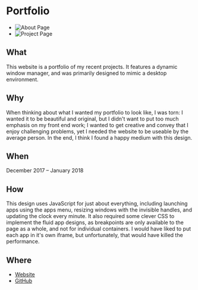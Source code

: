 # Portfolio

- ![About Page](/f/portfolio-about.png)
- ![Project Page](/f/portfolio-project.png)

## What

This website is a portfolio of my recent projects. It features a dynamic window manager, and was primarily designed to mimic a desktop environment.

## Why

When thinking about what I wanted my portfolio to look like, I was torn: I wanted it to be beautiful and original, but I didn\'t want to put too much emphasis on my front end work; I wanted to get creative and convey that I enjoy challenging problems, yet I needed the website to be useable by the average person. In the end, I think I found a happy medium with this design.

## When

December 2017 &ndash; January 2018

## How

This design uses JavaScript for just about everything, including launching apps using the apps menu, resizing windows with the invisible handles, and updating the clock every minute. It also required some clever CSS to implement the fluid app designs, as breakpoints are only available to the page as a whole, and not for individual containers. I would have liked to put each app in it\'s own iframe, but unfortunately, that would have killed the performance.

## Where

- [Website](https://jamiesyme.com)
- [GitHub](https://github.com/jamiesyme/portfolio)